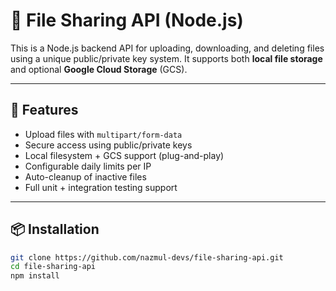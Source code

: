 # 📁 File Sharing API (Node.js)

This is a Node.js backend API for uploading, downloading, and deleting files using a unique public/private key system. It supports both **local file storage** and optional **Google Cloud Storage** (GCS).

---

## 🚀 Features

- Upload files with `multipart/form-data`
- Secure access using public/private keys
- Local filesystem + GCS support (plug-and-play)
- Configurable daily limits per IP
- Auto-cleanup of inactive files
- Full unit + integration testing support

---

## 📦 Installation

```bash
git clone https://github.com/nazmul-devs/file-sharing-api.git
cd file-sharing-api
npm install
```
